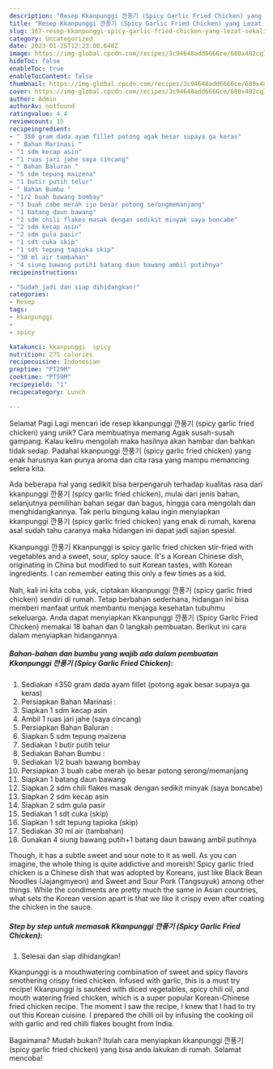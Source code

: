 ```yaml
---
description: "Resep Kkanpunggi 깐풍기 (Spicy Garlic Fried Chicken) yang Lezat Sekali, Lezat"
title: "Resep Kkanpunggi 깐풍기 (Spicy Garlic Fried Chicken) yang Lezat Sekali, Lezat"
slug: 167-resep-kkanpunggi-spicy-garlic-fried-chicken-yang-lezat-sekali-lezat
category: Uncategorized
date: 2023-01-25T12:23:00.646Z
image: https://img-global.cpcdn.com/recipes/3c94648add6666ce/680x482cq70/kkanpunggi-깐풍기-spicy-garlic-fried-chicken-foto-resep-utama.jpg
hideToc: false
enableToc: true
enableTocContent: false
thumbnail: https://img-global.cpcdn.com/recipes/3c94648add6666ce/680x482cq70/kkanpunggi-깐풍기-spicy-garlic-fried-chicken-foto-resep-utama.jpg
cover: https://img-global.cpcdn.com/recipes/3c94648add6666ce/680x482cq70/kkanpunggi-깐풍기-spicy-garlic-fried-chicken-foto-resep-utama.jpg
author: Admin
authorAv: notfound
ratingvalue: 4.4
reviewcount: 15
recipeingredient:
- " 350 gram dada ayam fillet potong agak besar supaya ga keras"
- " Bahan Marinasi "
- "1 sdm kecap asin"
- "1 ruas jari jahe saya cincang"
- " Bahan Baluran "
- "5 sdm tepung maizena"
- "1 butir putih telur"
- " Bahan Bumbu "
- "1/2 buah bawang bombay"
- "3 buah cabe merah ijo besar potong serongmemanjang"
- "1 batang daun bawang"
- "2 sdm chili flakes masak dengan sedikit minyak saya boncabe"
- "2 sdm kecap asin"
- "2 sdm gula pasir"
- "1 sdt cuka skip"
- "1 sdt tepung tapioka skip"
- "30 ml air tambahan"
- "4 siung bawang putih1 batang daun bawang ambil putihnya"
recipeinstructions:

- "Sudah jadi dan siap dihidangkan!"
categories:
- Resep
tags:
- kkanpunggi
- 
- spicy

katakunci: kkanpunggi  spicy 
nutrition: 275 calories
recipecuisine: Indonesian
preptime: "PT29M"
cooktime: "PT59M"
recipeyield: "1"
recipecategory: Lunch

---
```



Selamat Pagi Lagi mencari ide resep kkanpunggi 깐풍기 (spicy garlic fried chicken) yang unik? Cara membuatnya memang Agak susah-susah gampang. Kalau keliru mengolah maka hasilnya akan hambar dan bahkan tidak sedap. Padahal kkanpunggi 깐풍기 (spicy garlic fried chicken) yang enak harusnya kan punya aroma dan cita rasa yang mampu memancing selera kita.


Ada beberapa hal yang sedikit bisa berpengaruh terhadap kualitas rasa dari kkanpunggi 깐풍기 (spicy garlic fried chicken), mulai dari jenis bahan, selanjutnya pemilihan bahan segar dan bagus, hingga cara mengolah dan menghidangkannya. Tak perlu bingung kalau ingin menyiapkan kkanpunggi 깐풍기 (spicy garlic fried chicken) yang enak di rumah, karena asal sudah tahu caranya maka hidangan ini dapat jadi sajian spesial.

Kkanpunggi 깐풍기 Kkanpunggi is spicy garlic fried chicken stir-fried with vegetables and a sweet, sour, spicy sauce. It&#39;s a Korean Chinese dish, originating in China but modified to suit Korean tastes, with Korean ingredients. I can remember eating this only a few times as a kid.


Nah, kali ini kita coba, yuk, ciptakan kkanpunggi 깐풍기 (spicy garlic fried chicken) sendiri di rumah. Tetap berbahan sederhana, hidangan ini bisa memberi manfaat untuk membantu menjaga kesehatan tubuhmu sekeluarga. Anda dapat menyiapkan Kkanpunggi 깐풍기 (Spicy Garlic Fried Chicken) memakai 18 bahan dan 0 langkah pembuatan. Berikut ini cara dalam menyiapkan hidangannya.

<!--inarticleads1-->

##### Bahan-bahan dan bumbu yang wajib ada dalam pembuatan Kkanpunggi 깐풍기 (Spicy Garlic Fried Chicken):

1. Sediakan  ±350 gram dada ayam fillet (potong agak besar supaya ga keras)
1. Persiapkan  Bahan Marinasi :
1. Siapkan 1 sdm kecap asin
1. Ambil 1 ruas jari jahe (saya cincang)
1. Persiapkan  Bahan Baluran :
1. Siapkan 5 sdm tepung maizena
1. Sediakan 1 butir putih telur
1. Sediakan  Bahan Bumbu :
1. Sediakan 1/2 buah bawang bombay
1. Persiapkan 3 buah cabe merah ijo besar potong serong/memanjang
1. Siapkan 1 batang daun bawang
1. Siapkan 2 sdm chili flakes masak dengan sedikit minyak (saya boncabe)
1. Siapkan 2 sdm kecap asin
1. Siapkan 2 sdm gula pasir
1. Sediakan 1 sdt cuka (skip)
1. Siapkan 1 sdt tepung tapioka (skip)
1. Sediakan 30 ml air (tambahan)
1. Gunakan 4 siung bawang putih+1 batang daun bawang ambil putihnya


Though, it has a subtle sweet and sour note to it as well. As you can imagine, the whole thing is quite addictive and moreish! Spicy garlic fried chicken is a Chinese dish that was adopted by Koreans, just like Black Bean Noodles (Jajangmyeon) and Sweet and Sour Pork (Tangsuyuk) among other things. While the condiments are pretty much the same in Asian countries, what sets the Korean version apart is that we like it crispy even after coating the chicken in the sauce. 

<!--inarticleads2-->

##### Step by step untuk memasak Kkanpunggi 깐풍기 (Spicy Garlic Fried Chicken):


1. Selesai dan siap dihidangkan!

Kkanpunggi is a mouthwatering combination of sweet and spicy flavors smothering crispy fried chicken. Infused with garlic, this is a must try recipe! Kkanpunggi is sautéed with diced vegetables, spicy chili oil, and mouth watering fried chicken, which is a super popular Korean-Chinese fried chicken recipe. The moment I saw the recipe, I knew that I had to try out this Korean cuisine. I prepared the chilli oil by infusing the cooking oil with garlic and red chilli flakes bought from India. 

Bagaimana? Mudah bukan? Itulah cara menyiapkan kkanpunggi 깐풍기 (spicy garlic fried chicken) yang bisa anda lakukan di rumah. Selamat mencoba!
